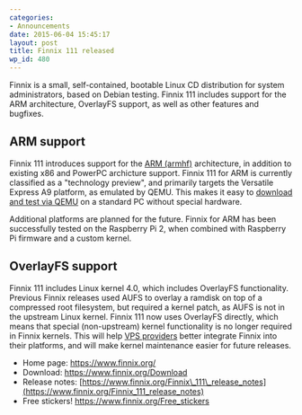 ```yaml
---
categories:
- Announcements
date: 2015-06-04 15:45:17
layout: post
title: Finnix 111 released
wp_id: 480
---
```

Finnix is a small, self-contained, bootable Linux CD distribution for system administrators, based on Debian testing. Finnix 111 includes support for the ARM architecture, OverlayFS support, as well as other features and bugfixes.

## ARM support

Finnix 111 introduces support for the [ARM (armhf)](https://www.finnix.org/ARM) architecture, in addition to existing x86 and PowerPC archicture support. Finnix 111 for ARM is currently classified as a "technology preview", and primarily targets the Versatile Express A9 platform, as emulated by QEMU. This makes it easy to [download and test via QEMU](https://www.finnix.org/ARM) on a standard PC without special hardware.

Additional platforms are planned for the future. Finnix for ARM has been successfully tested on the Raspberry Pi 2, when combined with Raspberry Pi firmware and a custom kernel.

## OverlayFS support

Finnix 111 includes Linux kernel 4.0, which includes OverlayFS functionality. Previous Finnix releases used AUFS to overlay a ramdisk on top of a compressed root filesystem, but required a kernel patch, as AUFS is not in the upstream Linux kernel. Finnix 111 now uses OverlayFS directly, which means that special (non-upstream) kernel functionality is no longer required in Finnix kernels. This will help [VPS providers](https://www.finnix.org/Finnix_for_VPS_providers) better integrate Finnix into their platforms, and will make kernel maintenance easier for future releases.

  * Home page: <https://www.finnix.org/>
  * Download: <https://www.finnix.org/Download>
  * Release notes: [https://www.finnix.org/Finnix\_111\_release_notes](https://www.finnix.org/Finnix_111_release_notes)
  * Free stickers! <https://www.finnix.org/Free_stickers>
